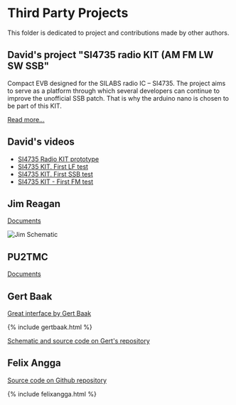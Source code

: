 # Third Party Projects

This folder is dedicated to project and contributions made by other authors.


## David's project "SI4735 radio KIT (AM FM LW SW SSB"
Compact EVB designed for the SILABS radio IC – SI4735.
The project aims to serve as a platform through which several developers can continue to improve the unofficial SSB patch. That is why the arduino nano is chosen to be part of this KIT.

[Read more...](https://davidmartinsengineering.wordpress.com/si4735-radio-kit/)


## David's videos 

* [SI4735 Radio KIT prototype](https://youtu.be/ENqokz09xvU)
* [SI4735 KIT. First LF test](https://youtu.be/hjDvo8ehZi4)
* [SI4735 KIT. First SSB test](https://youtu.be/bZW6NiOEGSQ)
* [SI4735 KIT - First FM test](https://youtu.be/LudpuwJSajU)



## Jim Reagan

[Documents](https://github.com/pu2clr/SI4735/tree/master/extras/Third_Party_Projects/Jim_Reagan)

![Jim Schematic](https://pu2clr.github.io/SI4735/extras/Third_Party_Projects/Jim_Reagan/jim_reagan.png)

## PU2TMC

[Documents](https://github.com/pu2clr/SI4735/tree/master/extras/Third_Party_Projects/Luiz_pu2tmc)

## Gert Baak


[Great interface by Gert Baak](https://youtu.be/hRHSzFr_lQE)

{% include gertbaak.html %}

[Schematic and source code on Gert's repository](https://github.com/pe0mgb/SI4735-Radio-ESP32-Touchscreen-Arduino)


## Felix Angga

[Source code on Github repository](https://github.com/felangga/slametradio)

{% include felixangga.html %}


